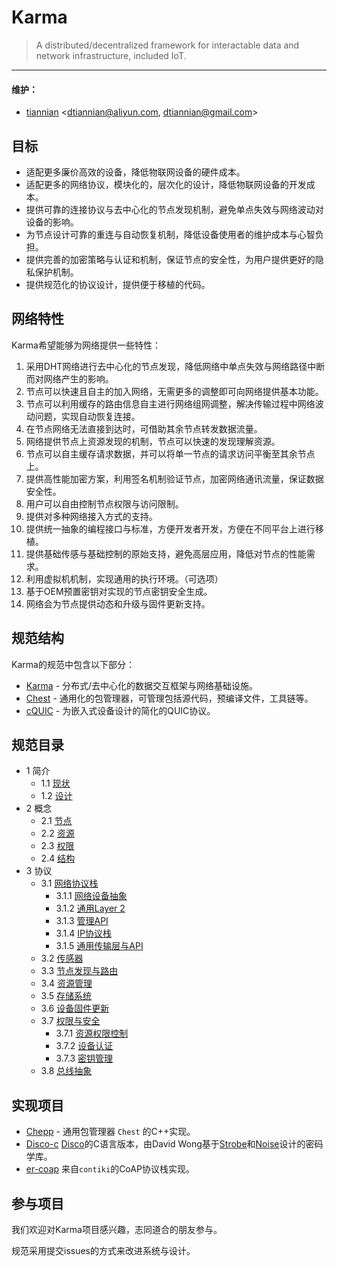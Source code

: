# Karma
> A distributed/decentralized framework for interactable data and network infrastructure, included IoT.

---

#### 维护：

- [tiannian](https://github.com/tiannian) <dtiannian@aliyun.com, dtiannian@gmail.com>

## 目标

- 适配更多廉价高效的设备，降低物联网设备的硬件成本。
- 适配更多的网络协议，模块化的，层次化的设计，降低物联网设备的开发成本。
- 提供可靠的连接协议与去中心化的节点发现机制，避免单点失效与网络波动对设备的影响。
- 为节点设计可靠的重连与自动恢复机制，降低设备使用者的维护成本与心智负担。
- 提供完善的加密策略与认证和机制，保证节点的安全性，为用户提供更好的隐私保护机制。
- 提供规范化的协议设计，提供便于移植的代码。

## 网络特性
Karma希望能够为网络提供一些特性：

1. 采用DHT网络进行去中心化的节点发现，降低网络中单点失效与网络路径中断而对网络产生的影响。
2. 节点可以快速且自主的加入网络，无需更多的调整即可向网络提供基本功能。
3. 节点可以利用缓存的路由信息自主进行网络组网调整，解决传输过程中网络波动问题，实现自动恢复连接。
4. 在节点网络无法直接到达时，可借助其余节点转发数据流量。
5. 网络提供节点上资源发现的机制，节点可以快速的发现理解资源。
6. 节点可以自主缓存请求数据，并可以将单一节点的请求访问平衡至其余节点上。
7. 提供高性能加密方案，利用签名机制验证节点，加密网络通讯流量，保证数据安全性。
8. 用户可以自由控制节点权限与访问限制。
9. 提供对多种网络接入方式的支持。
10. 提供统一抽象的编程接口与标准，方便开发者开发，方便在不同平台上进行移植。
11. 提供基础传感与基础控制的原始支持，避免高层应用，降低对节点的性能需求。
12. 利用虚拟机机制，实现通用的执行环境。（可选项）
13. 基于OEM预置密钥对实现的节点密钥安全生成。
14. 网络会为节点提供动态和升级与固件更新支持。

## 规范结构

Karma的规范中包含以下部分：

- [Karma](https://github.com/Karma-IoT/Karma) - 分布式/去中心化的数据交互框架与网络基础设施。
- [Chest](https://github.com/Karma-IoT/Chest) - 通用化的包管理器，可管理包括源代码，预编译文件，工具链等。
- [cQUIC](https://github.com/Karma-IoT/cQUIC) - 为嵌入式设备设计的简化的QUIC协议。

## 规范目录

- 1 简介
  - 1.1 [现状](specs/1.1-Status.md)
  - 1.2 [设计](specs/1.2-Design.md)
- 2 概念
  - 2.1 [节点](specs/2.1-Node.md)
  - 2.2 [资源](specs/2.2-Resources.md)
  - 2.3 [权限](specs/2.3-Permission.md)
  - 2.4 [结构](specs/2.4-Construction.md)
- 3 协议
  - 3.1 [网络协议栈](specs/3.1-Network.md)
    - 3.1.1 [网络设备抽象](specs/3.1.1-Device.md)
    - 3.1.2 [通用Layer 2](specs/3.1.2-Layer2.md)
    - 3.1.3 [管理API](specs/3.1.3-ManagementAPI.md)
    - 3.1.4 [IP协议栈](specs/3.1.4-IPStack.md)
    - 3.1.5 [通用传输层与API](specs/3.1.5-TransportLayer.md)
  - 3.2 [传感器](specs/3.2-Sensor.md)
  - 3.3 [节点发现与路由](specs/3.3-NodeDiscovery.md)
  - 3.4 [资源管理](specs/3.4-Resources.md)
  - 3.5 [存储系统](specs/3.5-Storage.md)
  - 3.6 [设备固件更新](specs/3.6-Fireware.md)
  - 3.7 [权限与安全](specs/3.7-Security.md)
    - 3.7.1 [资源权限控制](specs/3.7.1-Permissions.md)
    - 3.7.2 [设备认证](specs/3.7.2-Authorization.md)
    - 3.7.3 [密钥管理](specs/3.7.3-KeyManagement.md)
  - 3.8 [总线抽象](specs/3.8-Bus.md)

## 实现项目
- [Chepp](https://github.com/Karma-IoT/Chepp) - 通用包管理器 `Chest` 的C++实现。
- [Disco-c](https://github.com/mimoo/disco-c) [Disco](https://discocrypto.com/)的C语言版本，由David Wong基于[Strobe](https://strobe.sourceforge.io/)和[Noise](http://noiseprotocol.org/)设计的密码学库。
- [er-coap](http://github.com/Karma-IoT/er-coap) 来自`contiki`的CoAP协议栈实现。

## 参与项目
我们欢迎对Karma项目感兴趣，志同道合的朋友参与。

规范采用提交issues的方式来改进系统与设计。
